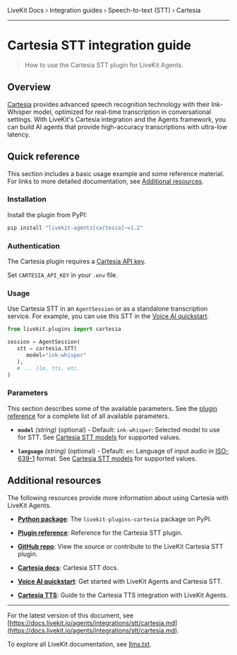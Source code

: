 LiveKit Docs › Integration guides › Speech-to-text (STT) › Cartesia

---

# Cartesia STT integration guide

> How to use the Cartesia STT plugin for LiveKit Agents.

## Overview

[Cartesia](https://www.cartesia.ai/) provides advanced speech recognition technology with their Ink-Whisper model, optimized for real-time transcription in conversational settings. With LiveKit's Cartesia integration and the Agents framework, you can build AI agents that provide high-accuracy transcriptions with ultra-low latency.

## Quick reference

This section includes a basic usage example and some reference material. For links to more detailed documentation, see [Additional resources](#additional-resources).

### Installation

Install the plugin from PyPI:

```bash
pip install "livekit-agents[cartesia]~=1.2"

```

### Authentication

The Cartesia plugin requires a [Cartesia API key](https://play.cartesia.ai/keys).

Set `CARTESIA_API_KEY` in your `.env` file.

### Usage

Use Cartesia STT in an `AgentSession` or as a standalone transcription service. For example, you can use this STT in the [Voice AI quickstart](https://docs.livekit.io/agents/start/voice-ai.md).

```python
from livekit.plugins import cartesia

session = AgentSession(
   stt = cartesia.STT(
      model="ink-whisper"
   ),
   # ... llm, tts, etc.
)

```

### Parameters

This section describes some of the available parameters. See the [plugin reference](https://docs.livekit.io/reference/python/v1/livekit/plugins/cartesia/index.html.md#livekit.plugins.cartesia.STT) for a complete list of all available parameters.

- **`model`** _(string)_ (optional) - Default: `ink-whisper`: Selected model to use for STT. See [Cartesia STT models](https://docs.cartesia.ai/build-with-cartesia/models/stt) for supported values.

- **`language`** _(string)_ (optional) - Default: `en`: Language of input audio in [ISO-639-1](https://en.wikipedia.org/wiki/List_of_ISO_639_language_codes) format. See [Cartesia STT models](https://docs.cartesia.ai/build-with-cartesia/models/stt) for supported values.

## Additional resources

The following resources provide more information about using Cartesia with LiveKit Agents.

- **[Python package](https://pypi.org/project/livekit-plugins-cartesia/)**: The `livekit-plugins-cartesia` package on PyPI.

- **[Plugin reference](https://docs.livekit.io/reference/python/v1/livekit/plugins/cartesia/index.html.md#livekit.plugins.cartesia.STT)**: Reference for the Cartesia STT plugin.

- **[GitHub repo](https://github.com/livekit/agents/tree/main/livekit-plugins/livekit-plugins-cartesia)**: View the source or contribute to the LiveKit Cartesia STT plugin.

- **[Cartesia docs](https://docs.cartesia.ai/build-with-cartesia/models/stt)**: Cartesia STT docs.

- **[Voice AI quickstart](https://docs.livekit.io/agents/start/voice-ai.md)**: Get started with LiveKit Agents and Cartesia STT.

- **[Cartesia TTS](https://docs.livekit.io/agents/integrations/tts/cartesia.md)**: Guide to the Cartesia TTS integration with LiveKit Agents.

---


For the latest version of this document, see [https://docs.livekit.io/agents/integrations/stt/cartesia.md](https://docs.livekit.io/agents/integrations/stt/cartesia.md).

To explore all LiveKit documentation, see [llms.txt](https://docs.livekit.io/llms.txt).